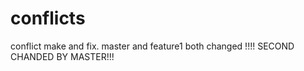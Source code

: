 # conflicts
conflict make and fix.
master and feature1 both changed !!!!
SECOND CHANDED BY MASTER!!!
